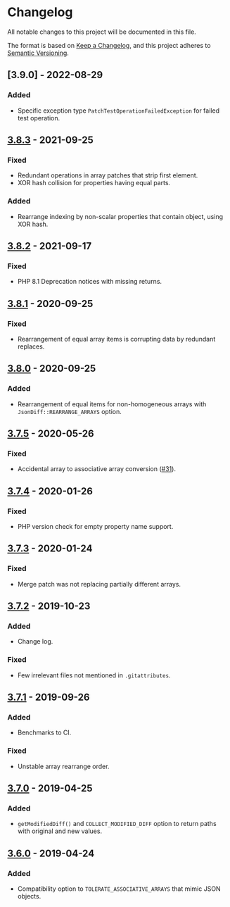 # Changelog
All notable changes to this project will be documented in this file.

The format is based on [Keep a Changelog](https://keepachangelog.com/en/1.0.0/),
and this project adheres to [Semantic Versioning](https://semver.org/spec/v2.0.0.html).

## [3.9.0] - 2022-08-29

### Added
- Specific exception type `PatchTestOperationFailedException` for failed test operation.

## [3.8.3] - 2021-09-25

### Fixed
- Redundant operations in array patches that strip first element.
- XOR hash collision for properties having equal parts.

### Added
- Rearrange indexing by non-scalar properties that contain object, using XOR hash.

## [3.8.2] - 2021-09-17

### Fixed
- PHP 8.1 Deprecation notices with missing returns.

## [3.8.1] - 2020-09-25

### Fixed
- Rearrangement of equal array items is corrupting data by redundant replaces.

## [3.8.0] - 2020-09-25

### Added
- Rearrangement of equal items for non-homogeneous arrays with `JsonDiff::REARRANGE_ARRAYS` option.

## [3.7.5] - 2020-05-26

### Fixed
- Accidental array to associative array conversion ([#31](https://github.com/swaggest/json-diff/issues/31)).

## [3.7.4] - 2020-01-26

### Fixed
- PHP version check for empty property name support.

## [3.7.3] - 2020-01-24

### Fixed
- Merge patch was not replacing partially different arrays.

## [3.7.2] - 2019-10-23

### Added
- Change log.

### Fixed
- Few irrelevant files not mentioned in `.gitattributes`.

## [3.7.1] - 2019-09-26

### Added
- Benchmarks to CI.

### Fixed
- Unstable array rearrange order.

## [3.7.0] - 2019-04-25

### Added
- `getModifiedDiff()` and `COLLECT_MODIFIED_DIFF` option to return paths with original and new values.

## [3.6.0] - 2019-04-24

### Added
- Compatibility option to `TOLERATE_ASSOCIATIVE_ARRAYS` that mimic JSON objects.

[3.8.4]: https://github.com/swaggest/json-diff/compare/v3.8.3...v3.8.4
[3.8.3]: https://github.com/swaggest/json-diff/compare/v3.8.2...v3.8.3
[3.8.2]: https://github.com/swaggest/json-diff/compare/v3.8.1...v3.8.2
[3.8.1]: https://github.com/swaggest/json-diff/compare/v3.8.0...v3.8.1
[3.8.0]: https://github.com/swaggest/json-diff/compare/v3.7.5...v3.8.0
[3.7.5]: https://github.com/swaggest/json-diff/compare/v3.7.4...v3.7.5
[3.7.4]: https://github.com/swaggest/json-diff/compare/v3.7.3...v3.7.4
[3.7.3]: https://github.com/swaggest/json-diff/compare/v3.7.2...v3.7.3
[3.7.2]: https://github.com/swaggest/json-diff/compare/v3.7.1...v3.7.2
[3.7.1]: https://github.com/swaggest/json-diff/compare/v3.7.0...v3.7.1
[3.7.0]: https://github.com/swaggest/json-diff/compare/v3.6.0...v3.7.0
[3.6.0]: https://github.com/swaggest/json-diff/compare/v3.5.1...v3.6.0
